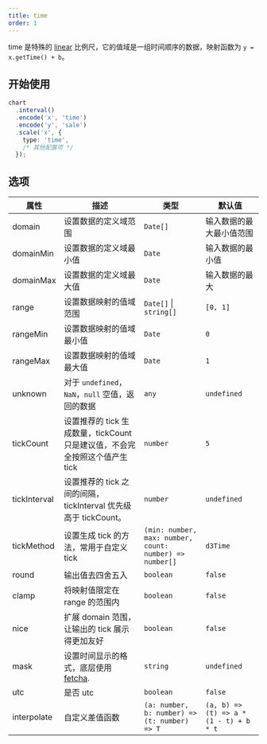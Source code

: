 ```yaml
---
title: time
order: 1
---
```


time 是特殊的 [linear](/spec/scale/linear) 比例尺，它的值域是一组时间顺序的数据，映射函数为 `y = x.getTime() + b`。

## 开始使用

```ts
chart
  .interval()
  .encode('x', 'time')
  .encode('y', 'sale')
  .scale('x', {
    type: 'time',
    /* 其他配置项 */
  });
```

## 选项

| 属性 | 描述 | 类型 | 默认值 |
| -------------| ----------------------------------------------------------- | -----| ------- |
| domain      | 设置数据的定义域范围                                            | `Date[]` | 输入数据的最大最小值范围 |
| domainMin      | 设置数据的定义域最小值                                     | `Date` | 输入数据的最小值 |
| domainMax      | 设置数据的定义域最大值                                           | `Date` | 输入数据的最大 |
| range       | 设置数据映射的值域范围                                           | `Date[]` \| `string[]` | `[0, 1]` |
| rangeMin       | 设置数据映射的值域最小值                                        | `Date` | `0` |
| rangeMax       | 设置数据映射的值域最大值                                      | `Date` | `1` |
| unknown      | 对于 `undefined`， `NaN`，`null` 空值，返回的数据               | `any` | `undefined` |
| tickCount    | 设置推荐的 tick 生成数量，tickCount 只是建议值，不会完全按照这个值产生 tick | `number` | `5` |
| tickInterval | 设置推荐的 tick 之间的间隔，tickInterval 优先级高于 tickCount。| `number` | `undefined` |
| tickMethod   | 设置生成 tick 的方法，常用于自定义 tick                          | `(min: number, max: number, count: number) => number[]`      | `d3Time` |
| round       | 输出值去四舍五入                                                | `boolean` | `false` |
| clamp       | 将映射值限定在 range 的范围内                                    | `boolean` | `false` |
| nice        | 扩展 domain 范围，让输出的 tick 展示得更加友好                     | `boolean` | `false` |
| mask        | 设置时间显示的格式，底层使用 [fetcha](https://github.com/taylorhakes/fecha). | `string` | `undefined` |
| utc         | 是否 utc                                                      | `boolean` | `false` |
| interpolate | 自定义差值函数                                                  | `(a: number, b: number) => (t: number) => T` | `(a, b) => (t) => a * (1 - t) + b * t` |

